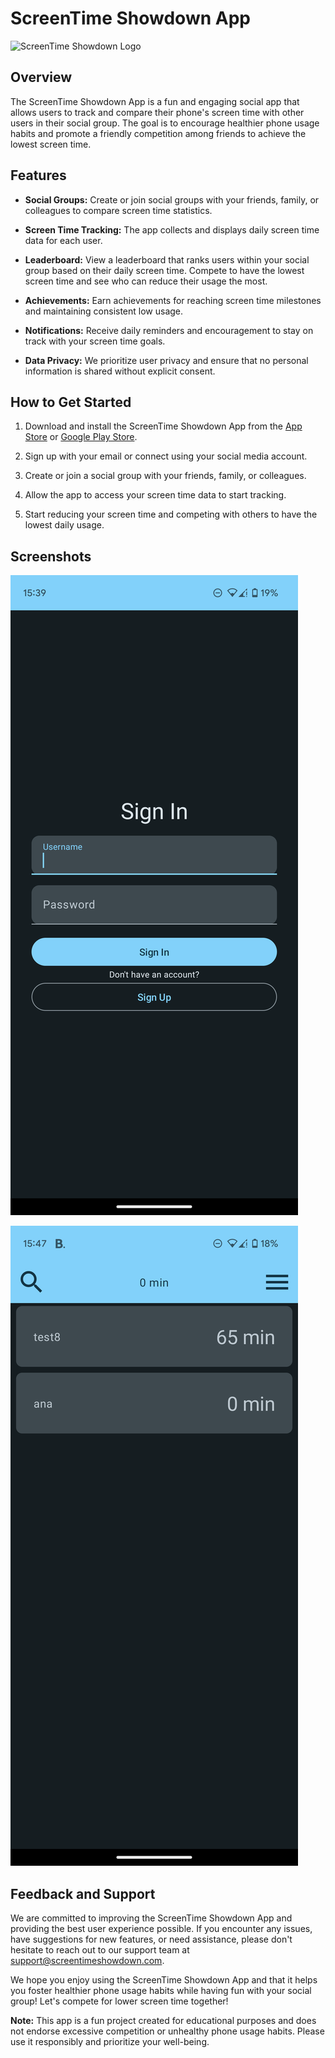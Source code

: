# ScreenTime Showdown App

![ScreenTime Showdown Logo](logo.png)

## Overview

The ScreenTime Showdown App is a fun and engaging social app that allows users to track and compare their phone's screen time with other users in their social group. The goal is to encourage healthier phone usage habits and promote a friendly competition among friends to achieve the lowest screen time.

## Features

- **Social Groups:** Create or join social groups with your friends, family, or colleagues to compare screen time statistics.

- **Screen Time Tracking:** The app collects and displays daily screen time data for each user.

- **Leaderboard:** View a leaderboard that ranks users within your social group based on their daily screen time. Compete to have the lowest screen time and see who can reduce their usage the most.

- **Achievements:** Earn achievements for reaching screen time milestones and maintaining consistent low usage.

- **Notifications:** Receive daily reminders and encouragement to stay on track with your screen time goals.

- **Data Privacy:** We prioritize user privacy and ensure that no personal information is shared without explicit consent.

## How to Get Started

1. Download and install the ScreenTime Showdown App from the [App Store](https://example-link-to-app-store) or [Google Play Store](https://example-link-to-play-store).

2. Sign up with your email or connect using your social media account.

3. Create or join a social group with your friends, family, or colleagues.

4. Allow the app to access your screen time data to start tracking.

5. Start reducing your screen time and competing with others to have the lowest daily usage.

## Screenshots

![Screenshot 1](screenshots/screenshot1.png)

![Screenshot 2](screenshots/screenshot2.png)

## Feedback and Support

We are committed to improving the ScreenTime Showdown App and providing the best user experience possible. If you encounter any issues, have suggestions for new features, or need assistance, please don't hesitate to reach out to our support team at support@screentimeshowdown.com.

We hope you enjoy using the ScreenTime Showdown App and that it helps you foster healthier phone usage habits while having fun with your social group! Let's compete for lower screen time together!

**Note:** This app is a fun project created for educational purposes and does not endorse excessive competition or unhealthy phone usage habits. Please use it responsibly and prioritize your well-being.
